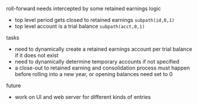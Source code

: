 roll-forward needs intercepted by some retained earnings logic
* top level period gets closed to retained earnings `subpath(id,0,1)`
* top level account is a trial balance `subpath(acct,0,1)`

tasks
* need to dynamically create a retained earnings account per trial balance if it does not exist
* need to dynamically determine temporary accounts if not specified
* a close-out to retained earning and consolidation process must happen before rolling into a new year, or opening balances need set to 0

future
* work on UI and web server for different kinds of entries